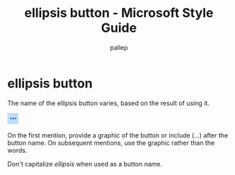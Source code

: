 ﻿---
title: ellipsis button - Microsoft Style Guide
author: pallep
ms.author: pallep
ms.date: 01/19/2018
ms.topic: article
ms.prod: non-product-specific
---

# ellipsis button

The
name of the ellipsis button varies, based on the result of using it. 

![](media/ellipsis-button/447573893.PNG)

On
the first mention, provide a graphic of the button or include (…) after
the button name. On subsequent mentions, use the graphic rather than
the words. 

Don't capitalize *ellipsis* when used as a button name. 
